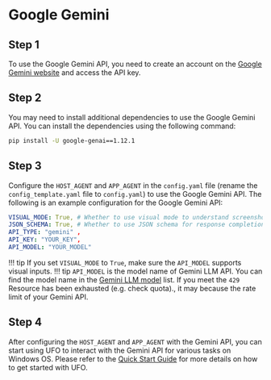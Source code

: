 # Google Gemini

## Step 1
To use the Google Gemini API, you need to create an account on the [Google Gemini website](https://ai.google.dev/) and access the API key.

## Step 2
You may need to install additional dependencies to use the Google Gemini API. You can install the dependencies using the following command:

```bash
pip install -U google-genai==1.12.1
```

## Step 3
Configure the `HOST_AGENT` and `APP_AGENT` in the `config.yaml` file (rename the `config_template.yaml` file to `config.yaml`) to use the Google Gemini API. The following is an example configuration for the Google Gemini API:

```yaml
VISUAL_MODE: True, # Whether to use visual mode to understand screenshots and take actions
JSON_SCHEMA: True, # Whether to use JSON schema for response completion
API_TYPE: "gemini" ,
API_KEY: "YOUR_KEY",  
API_MODEL: "YOUR_MODEL"
```

!!! tip
    If you set `VISUAL_MODE` to `True`, make sure the `API_MODEL` supports visual inputs.
!!! tip
    `API_MODEL` is the model name of Gemini LLM API. You can find the model name in the [Gemini LLM model](https://ai.google.dev/gemini-api) list. If you meet the `429` Resource has been exhausted (e.g. check quota)., it may because the rate limit of your Gemini API.

## Step 4
After configuring the `HOST_AGENT` and `APP_AGENT` with the Gemini API, you can start using UFO to interact with the Gemini API for various tasks on Windows OS. Please refer to the [Quick Start Guide](../getting_started/quick_start.md) for more details on how to get started with UFO.
